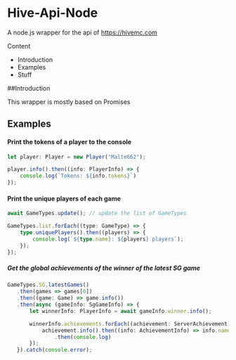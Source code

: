 # Hive-Api-Node

A node.js wrapper for the api of https://hivemc.com


Content

* Introduction
* Examples
* Stuff

##Introduction

This wrapper is mostly based on Promises 

## Examples

#### Print the tokens of a player to the console
```typescript
let player: Player = new Player("Malte662");

player.info().then((info: PlayerInfo) => {
    console.log(`Tokens: ${info.tokens}`)
});
```


#### Print the unique players of each game

```typescript
await GameTypes.update(); // update the list of GameTypes

GameTypes.list.forEach((type: GameType) => {
    type.uniquePlayers().then((players) => {
        console.log(`${type.name}: ${players} players`);
    });
});
```


##### Get the global achievements of the winner of the latest SG game
 ```typescript
GameTypes.SG.latestGames()
	.then(games => games[0])
	.then((game: Game) => game.info())
	.then(async (gameInfo: SgGameInfo) => {
		let winnerInfo: PlayerInfo = await gameInfo.winner.info();

		winnerInfo.achievements.forEach((achievement: ServerAchievement) =>{
			achievement.info().then((info: AchievementInfo) => info.name)
				.then(console.log)
		});
	}).catch(console.error);
 ```